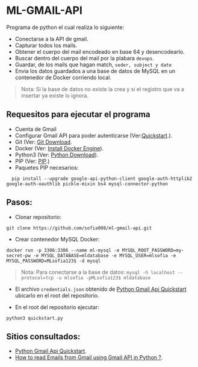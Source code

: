 # ML-GMAIL-API

Programa de python el cual realiza lo siguiente:

* Conectarse a la API de gmail.
* Capturar todos los mails.
* Obtener el cuerpo del mail encodeado en base 64 y desencodearlo.
* Buscar dentro del cuerpo del mail por la plabara `devops`.
* Guardar, de los mails que hagan match, `seder, subject y date`
* Envia los datos guardados a una base de datos de MySQL en un contenedor de Docker corriendo local.

> Nota: Si la base de datos no existe la crea y si el registro que va a insertar ya existe lo ignora.

## Requesitos para ejecutar el programa

* Cuenta de Gmail
* Configurar Gmail API para poder autenticarse (Ver:[Quickstart](https://developers.google.com/gmail/api/quickstart/python).).
* Git (Ver: [Git Download](https://git-scm.com/downloads).
* Docker (Ver: [Install Docker Engine]("https://docs.docker.com/engine/install/)).
* Python3 (Ver: [Python Download](https://www.python.org/downloads/)).
* PIP (Ver: [PIP](https://pip.pypa.io/en/stable/installation/).)
* Paquetes PIP necesarios: 

`  pip install --upgrade google-api-python-client google-auth-httplib2 google-auth-oauthlib pickle-mixin bs4 mysql-connector-python`

## Pasos:

* Clonar repositorio: 

`git clone https://github.com/sofia008/ml-gmail-api.git`

* Crear contenedor MySQL Docker:

`docker run -p 3306:3306 --name ml-mysql -e MYSQL_ROOT_PASSWORD=my-secret-pw -e MYSQL_DATABASE=mldatabase -e MYSQL_USER=mlsofia -e MYSQL_PASSWORD=MLsofia123$ -d mysql`

> Nota: Para conectarse a la base de datos: `mysql -h localhost --protocol=tcp -u mlsofia -pMLsofia123$ mldatabase`

* El archivo `credentials.json` obtenido de [Python Gmail Api Quickstart](https://developers.google.com/gmail/api/quickstart/python) ubicarlo en el root del repositorio.

* En el root del repositorio ejecutar:

`python3 quickstart.py`


## Sitios consultados:

* [Python Gmail Api Quickstart](https://developers.google.com/gmail/api/quickstart/python).
* [How to read Emails from Gmail using Gmail API in Python ?](https://www.geeksforgeeks.org/how-to-read-emails-from-gmail-using-gmail-api-in-python/).